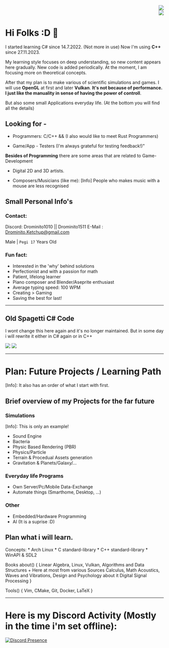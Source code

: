 <div style="display: flex; flex-direction: column; align-items: flex-end;">
    <img src="https://github-readme-stats.vercel.app/api?username=Drominito&show_icons=true&theme=transparent"/>
    <img src="https://github-readme-stats.vercel.app/api/top-langs/?username=Drominito&layout=compact"/>
</div>

# Hi Folks :D 👋

I started learning C# since 14.7.2022. (Not more in use)
Now I'm using **C++** since 27.11.2023.


My learning style focuses on deep understanding, so new content appears here gradually.
New code is added periodically.
At the moment, I am focusing more on theoretical concepts.


After that my plan is to make various of scientific simulations and games.
I will use **OpenGL** at first and later **Vulkan**.
**It's not because of performance. I just like the manuality in sense of having the power of controll**.

But also some small Applications everyday life. (At the bottom you will find all the details)

## Looking for -

- Programmers: C/C++ && (I also would like to meet Rust Programmers)

- Game/App - Testers (I'm always grateful for testing feedback!)"


**Besides of Programming** there are some areas that are related to Game-Development

- Digital 2D and 3D artists.

- Composers/Musicians (like me): [Info] People who makes music with a mouse are less recognised

## Small Personal Info's


### Contact:
Discord: Drominito1010 || Drominito1511
E-Mail : Drominito.Ketchup@gmail.com

Male | `Pegi 17` Years Old

### Fun fact:

- Interested in the 'why' behind solutions  
- Perfectionist and with a passion for math  
- Patient, lifelong learner  
- Piano composer and Blender/Aseprite enthusiast  
- Average typing speed: 100 WPM  
- Creating > Gaming  
- Saving the best for last!
-- --
## Old Spagetti C# Code

I wont change this here again and it's no longer maintained.
But in some day i will rewrite it either in C# again or in C++

[![](https://github-readme-stats.vercel.app/api/pin/?username=Drominito&repo=BetterPaint)](https://github.com/Drominito/BetterPaint)
[![](https://github-readme-stats.vercel.app/api/pin/?username=Drominito&repo=Upscale-Pixels)](https://github.com/Drominito/Upscale-Pixels)

-- --

# Plan: Future Projects / Learning Path

[Info]: It also has an order of what I start with first.

## Brief overview of my Projects for the far future

### Simulations
[Info]: This is only an example!

* Sound Engine
* Bacteria
* Physic Based Rendering (PBR)
* Physics/Particle
* Terrain & Procedual Assets generation
* Gravitation & Planets/Galaxy/...

### Everyday life Programs

* Own Server/Pc/Mobile Data-Exchange
* Automate things (Smarthome, Desktop, ...)

### Other

* Embedded/Hardware Programming
* AI (It is a suprise :D)

## Plan what i will learn.

 Concepts:
    * Arch Linux
    * C   standard-library
    * C++ standard-library
    * WinAPI & SDL2
    
   Books about()
   { 
        Linear Algebra,
        Linux,
        Vulkan,
        Algorithms and Data Structures + Here at most from various Sources
        Calculus,
        Math Acoustics,
        Waves and Vibrations,
        Design and Psychology about it
        Digital Signal Processing
    }

  Tools()
  {
    Vim,
    CMake,
    Git,
    Docker,
    LaTeX
  }

-- --

# Here is my Discord Activity (Mostly in the time i'm set offline):
[![Discord Presence](https://lanyard.cnrad.dev/api/694098137907724298)](https://discord.com/users/694098137907724298)
    
